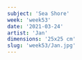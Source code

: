 ```yaml
---
subject: 'Sea Shore'
week: 'week53'
date: '2021-03-24'
artist: 'Jan'
dimensions: '25x25 cm'
slug: 'week53/Jan.jpg'
---
```

